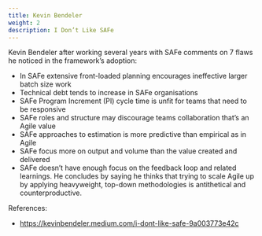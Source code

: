```yaml
---
title: Kevin Bendeler
weight: 2
description: I Don’t Like SAFe 
---
```


Kevin Bendeler after working several years with SAFe comments on 7 flaws he noticed in the framework’s adoption:
- In SAFe extensive front-loaded planning encourages ineffective larger batch size work
- Technical debt tends to increase in SAFe organisations
- SAFe Program Increment (PI) cycle time is unfit for teams that need to be responsive
- SAFe roles and structure may discourage teams collaboration that’s an Agile value
- SAFe approaches to estimation is more predictive than empirical as in Agile
- SAFe focus more on output and volume than the value created and delivered
- SAFe doesn’t have enough focus on the feedback loop and related learnings.
He concludes by saying he thinks that trying to scale Agile up by applying heavyweight, top-down methodologies is antithetical and counterproductive.

References:
- https://kevinbendeler.medium.com/i-dont-like-safe-9a003773e42c
